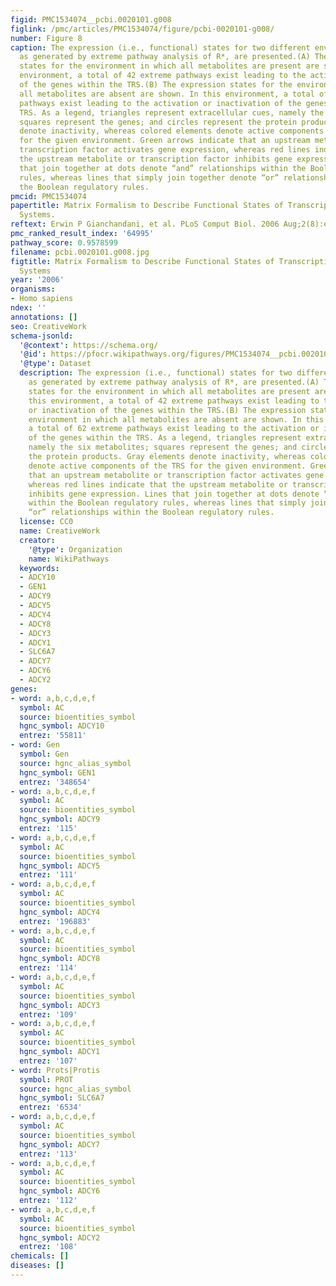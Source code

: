 ```yaml
---
figid: PMC1534074__pcbi.0020101.g008
figlink: /pmc/articles/PMC1534074/figure/pcbi-0020101-g008/
number: Figure 8
caption: The expression (i.e., functional) states for two different environments,
  as generated by extreme pathway analysis of R*, are presented.(A) The expression
  states for the environment in which all metabolites are present are shown. In this
  environment, a total of 42 extreme pathways exist leading to the activation or inactivation
  of the genes within the TRS.(B) The expression states for the environment in which
  all metabolites are absent are shown. In this environment, a total of 62 extreme
  pathways exist leading to the activation or inactivation of the genes within the
  TRS. As a legend, triangles represent extracellular cues, namely the six metabolites;
  squares represent the genes; and circles represent the protein products. Gray elements
  denote inactivity, whereas colored elements denote active components of the TRS
  for the given environment. Green arrows indicate that an upstream metabolite or
  transcription factor activates gene expression, whereas red lines indicate that
  the upstream metabolite or transcription factor inhibits gene expression. Lines
  that join together at dots denote “and” relationships within the Boolean regulatory
  rules, whereas lines that simply join together denote “or” relationships within
  the Boolean regulatory rules.
pmcid: PMC1534074
papertitle: Matrix Formalism to Describe Functional States of Transcriptional Regulatory
  Systems.
reftext: Erwin P Gianchandani, et al. PLoS Comput Biol. 2006 Aug;2(8):e101.
pmc_ranked_result_index: '64995'
pathway_score: 0.9578599
filename: pcbi.0020101.g008.jpg
figtitle: Matrix Formalism to Describe Functional States of Transcriptional Regulatory
  Systems
year: '2006'
organisms:
- Homo sapiens
ndex: ''
annotations: []
seo: CreativeWork
schema-jsonld:
  '@context': https://schema.org/
  '@id': https://pfocr.wikipathways.org/figures/PMC1534074__pcbi.0020101.g008.html
  '@type': Dataset
  description: The expression (i.e., functional) states for two different environments,
    as generated by extreme pathway analysis of R*, are presented.(A) The expression
    states for the environment in which all metabolites are present are shown. In
    this environment, a total of 42 extreme pathways exist leading to the activation
    or inactivation of the genes within the TRS.(B) The expression states for the
    environment in which all metabolites are absent are shown. In this environment,
    a total of 62 extreme pathways exist leading to the activation or inactivation
    of the genes within the TRS. As a legend, triangles represent extracellular cues,
    namely the six metabolites; squares represent the genes; and circles represent
    the protein products. Gray elements denote inactivity, whereas colored elements
    denote active components of the TRS for the given environment. Green arrows indicate
    that an upstream metabolite or transcription factor activates gene expression,
    whereas red lines indicate that the upstream metabolite or transcription factor
    inhibits gene expression. Lines that join together at dots denote “and” relationships
    within the Boolean regulatory rules, whereas lines that simply join together denote
    “or” relationships within the Boolean regulatory rules.
  license: CC0
  name: CreativeWork
  creator:
    '@type': Organization
    name: WikiPathways
  keywords:
  - ADCY10
  - GEN1
  - ADCY9
  - ADCY5
  - ADCY4
  - ADCY8
  - ADCY3
  - ADCY1
  - SLC6A7
  - ADCY7
  - ADCY6
  - ADCY2
genes:
- word: a,b,c,d,e,f
  symbol: AC
  source: bioentities_symbol
  hgnc_symbol: ADCY10
  entrez: '55811'
- word: Gen
  symbol: Gen
  source: hgnc_alias_symbol
  hgnc_symbol: GEN1
  entrez: '348654'
- word: a,b,c,d,e,f
  symbol: AC
  source: bioentities_symbol
  hgnc_symbol: ADCY9
  entrez: '115'
- word: a,b,c,d,e,f
  symbol: AC
  source: bioentities_symbol
  hgnc_symbol: ADCY5
  entrez: '111'
- word: a,b,c,d,e,f
  symbol: AC
  source: bioentities_symbol
  hgnc_symbol: ADCY4
  entrez: '196883'
- word: a,b,c,d,e,f
  symbol: AC
  source: bioentities_symbol
  hgnc_symbol: ADCY8
  entrez: '114'
- word: a,b,c,d,e,f
  symbol: AC
  source: bioentities_symbol
  hgnc_symbol: ADCY3
  entrez: '109'
- word: a,b,c,d,e,f
  symbol: AC
  source: bioentities_symbol
  hgnc_symbol: ADCY1
  entrez: '107'
- word: Prots|Protis
  symbol: PROT
  source: hgnc_alias_symbol
  hgnc_symbol: SLC6A7
  entrez: '6534'
- word: a,b,c,d,e,f
  symbol: AC
  source: bioentities_symbol
  hgnc_symbol: ADCY7
  entrez: '113'
- word: a,b,c,d,e,f
  symbol: AC
  source: bioentities_symbol
  hgnc_symbol: ADCY6
  entrez: '112'
- word: a,b,c,d,e,f
  symbol: AC
  source: bioentities_symbol
  hgnc_symbol: ADCY2
  entrez: '108'
chemicals: []
diseases: []
---
```

